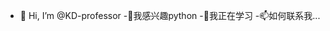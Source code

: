 - 👋 Hi, I’m @KD-professor
-👀我感兴趣python
-🌱我正在学习
-📫如何联系我...

<!---
KD-professor/KD-professor is a ✨ special ✨ repository because its `README.md` (this file) appears on your GitHub profile.
You can click the Preview link to take a look at your changes.
--->
